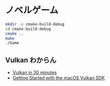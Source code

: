 # ノベルゲーム

```bash
mkdir -p cmake-build-debug
cd cmake-build-debug
cmake ..
make
./Game
```

## Vulkan わからん

- [Vulkan in 30 minutes](https://renderdoc.org/vulkan-in-30-minutes.html)
- [Getting Started with the macOS Vulkan SDK](https://vulkan.lunarg.com/doc/sdk/1.2.162.1/mac/getting_started.html)

